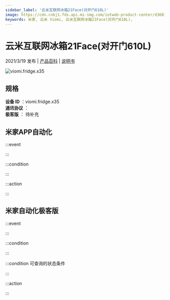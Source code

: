 ```yaml
---
sidebar_label: '云米互联网冰箱21Face(对开门610L)'
image: https://cdn.cnbj1.fds.api.mi-img.com/iotweb-product-center/d360100f344238dc397824806998b49a_168_168.png?GalaxyAccessKeyId=AKVGLQWBOVIRQ3XLEW&Expires=9223372036854775807&Signature=aZrx3kjUyan2NutGjBZXKja+yjw=
keywords: 米家, 云米 Viomi, 云米互联网冰箱21Face(对开门610L), 
---
```

# 云米互联网冰箱21Face(对开门610L)

2021/3/19 发布 | [产品百科](https://home.mi.com/webapp/content/baike/product/index.html?model=viomi.fridge.x35/) | [说明书](https://home.mi.com/views/introduction.html?model=viomi.fridge.x35&region=cn)

![viomi.fridge.x35](https://cdn.cnbj1.fds.api.mi-img.com/iotweb-product-center/d360100f344238dc397824806998b49a_168_168.png?GalaxyAccessKeyId=AKVGLQWBOVIRQ3XLEW&Expires=9223372036854775807&Signature=aZrx3kjUyan2NutGjBZXKja+yjw=)

## 规格  
> 
**设备 ID** ：viomi.fridge.x35  
**通讯协议** ：  
**极客版**  ： 待补充 


## 米家APP自动化  

:::event  

:::

:::condition  

:::

:::action   

:::

## 米家自动化极客版  

:::event  

:::

:::condition  

:::

:::condition 可查询的状态条件  

:::

:::action  

:::

        
